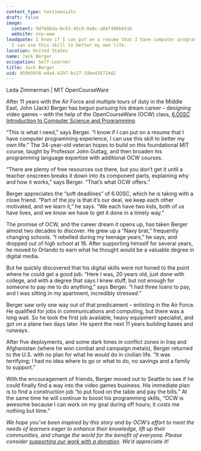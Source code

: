 ```yaml
---
content_type: testimonials
draft: false
image:
  content: 9df68bda-8c63-45c9-9a8c-a66f400b941b
  website: ocw-www
leadquote: I know if I can put on a resume that I have computer programming experience,
  I can use this skill to better my own life.
location: United States
name: Jack Berger
occupation: Self-Learner
title: Jack Berger
uid: 459b58f8-e4a4-4297-bc27-33be435714d2
---
```

Leda Zimmerman | MIT OpenCourseWare

After 11 years with the Air Force and multiple tours of duty in the Middle East, John (Jack) Berger has begun pursuing his dream career – designing video games – with the help of the OpenCourseWare (OCW) class, [6.00SC Introduction to Computer Science and Programming](https://ocwnext.odl.mit.edu/courses/6-00sc-introduction-to-computer-science-and-programming-spring-2011/).

“This is what I need,” says Berger. “I know if I can put on a resume that I have computer programming experience, I can use this skill to better my own life.” The 34-year-old veteran hopes to build on this foundational MIT course, taught by Professor John Guttag, and then broaden his programming language expertise with additional OCW courses.

“There are plenty of free resources out there, but you don’t get it until a teacher onscreen breaks it down into its component parts, explaining why and how it works,” says Berger. “That’s what OCW offers.”

Berger appreciates the “soft deadlines” of 6.00SC, which he is taking with a close friend. “Part of the joy is that it’s our deal, we keep each other motivated, and we learn it,” he says. “We each have two kids, both of us have lives, and we know we have to get it done in a timely way.”

The promise of OCW, and the career dream it opens up, has taken Berger almost two decades to discover. He grew up a “Navy brat,” frequently changing schools. “I rebelled during my teenage years,” he says, and dropped out of high school at 16. After supporting himself for several years, he moved to Orlando to earn what he thought would be a valuable degree in digital media.

But he quickly discovered that his digital skills were not honed to the point where he could get a good job. “Here I was, 20 years old, just done with college, and with a degree that says I knew stuff, but not enough for someone to pay me to do anything,” says Berger. “I had three loans to pay, and I was sitting in my apartment, incredibly stressed.”

Berger saw only one way out of that predicament – enlisting in the Air Force. He qualified for jobs in communications and computing, but there was a long wait. So he took the first job available, heavy equipment specialist, and got on a plane two days later. He spent the next 11 years building bases and runways.

After five deployments, and some dark times in conflict zones in Iraq and Afghanistan (where he won combat and campaign metals), Berger returned to the U.S. with no plan for what he would do in civilian life. “It was terrifying; I had no idea where to go or what to do, no savings and a family to support.”

With the encouragement of friends, Berger moved out to Seattle to see if he could finally find a way into the video games business. His immediate plan is to find a construction job “to put food on the table and pay the bills.” At the same time he will continue to boost his programming skills, “OCW is awesome because I can work on my goal during off hours; it costs me nothing but time.”

  
  
*We hope you’ve been inspired by this story and by OCW’s effort to meet the needs of learners eager to enhance their knowledge, lift up their communities, and change the world for the benefit of everyone. Please consider* [*supporting our work with a donation*](https://giving.mit.edu/give/to/ocw/?utm_source=site&utm_medium=ocwstories&utm_campaign=donate&utm_content=berger)*. We’d appreciate it!*